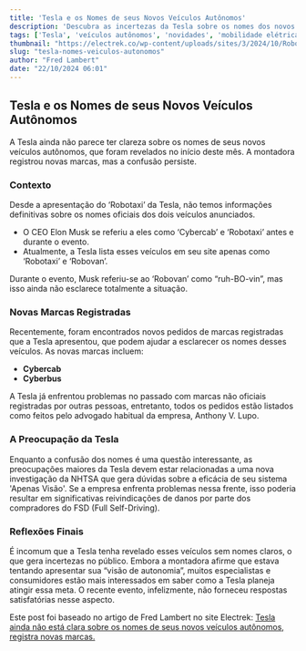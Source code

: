 ```yaml
---
title: 'Tesla e os Nomes de seus Novos Veículos Autônomos'
description: 'Descubra as incertezas da Tesla sobre os nomes dos novos veículos autônomos e as recentes marcas registradas.'
tags: ['Tesla', 'veículos autônomos', 'novidades', 'mobilidade elétrica']
thumbnail: "https://electrek.co/wp-content/uploads/sites/3/2024/10/Robovan_95-e1728925469514.jpg?quality=82&strip=all&w=1600"
slug: "tesla-nomes-veiculos-autonomos"
author: "Fred Lambert"
date: "22/10/2024 06:01"
---
```


## Tesla e os Nomes de seus Novos Veículos Autônomos

A Tesla ainda não parece ter clareza sobre os nomes de seus novos veículos autônomos, que foram revelados no início deste mês. A montadora registrou novas marcas, mas a confusão persiste.

### Contexto

Desde a apresentação do ‘Robotaxi’ da Tesla, não temos informações definitivas sobre os nomes oficiais dos dois veículos anunciados.

- O CEO Elon Musk se referiu a eles como ‘Cybercab’ e ‘Robotaxi’ antes e durante o evento.
- Atualmente, a Tesla lista esses veículos em seu site apenas como ‘Robotaxi’ e ‘Robovan’.

Durante o evento, Musk referiu-se ao ‘Robovan’ como “ruh-BO-vin”, mas isso ainda não esclarece totalmente a situação.

### Novas Marcas Registradas

Recentemente, foram encontrados novos pedidos de marcas registradas que a Tesla apresentou, que podem ajudar a esclarecer os nomes desses veículos. As novas marcas incluem:

- **Cybercab**
- **Cyberbus**

A Tesla já enfrentou problemas no passado com marcas não oficiais registradas por outras pessoas, entretanto, todos os pedidos estão listados como feitos pelo advogado habitual da empresa, Anthony V. Lupo.

### A Preocupação da Tesla

Enquanto a confusão dos nomes é uma questão interessante, as preocupações maiores da Tesla devem estar relacionadas a uma nova investigação da NHTSA que gera dúvidas sobre a eficácia de seu sistema 'Apenas Visão'. Se a empresa enfrenta problemas nessa frente, isso poderia resultar em significativas reivindicações de danos por parte dos compradores do FSD (Full Self-Driving).

### Reflexões Finais

É incomum que a Tesla tenha revelado esses veículos sem nomes claros, o que gera incertezas no público. Embora a montadora afirme que estava tentando apresentar sua “visão de autonomia”, muitos especialistas e consumidores estão mais interessados em saber como a Tesla planeja atingir essa meta. O recente evento, infelizmente, não forneceu respostas satisfatórias nesse aspecto.

Este post foi baseado no artigo de Fred Lambert no site Electrek: [Tesla ainda não está clara sobre os nomes de seus novos veículos autônomos, registra novas marcas.](https://electrek.co/2024/10/21/tesla-is-still-unclear-on-the-names-of-its-new-autonomous-vehicles-files-new-trademarks/)